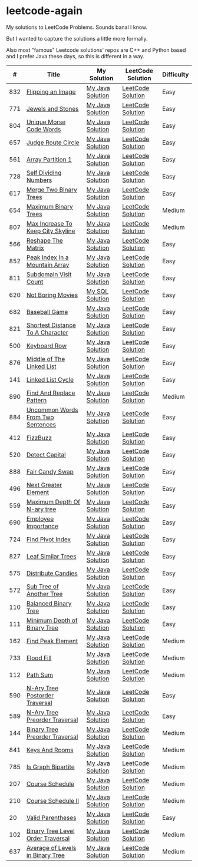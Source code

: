 # leetcode-again

My solutions to LeetCode Problems. Sounds banal I know.

But I wanted to capture the solutions a little more formally.

Also most "famous" Leetcode solutions' repos are C++ and Python based and I prefer Java these days, so this is different in a way.

| # | Title | My Solution | LeetCode Solution | Difficulty |
|---| ----- | ----------- | ------------------ | ---------- |
|832|[Flipping an Image](https://leetcode.com/problems/flipping-an-image/description/)|[My Java Solution](https://github.com/sunnypatel165/leetcode-again/blob/master/solutions/FlippingAnImage.java)|[LeetCode Solution](https://leetcode.com/articles/flipping-an-image/)|Easy
|771|[Jewels and Stones](https://leetcode.com/problems/jewels-and-stones/description/)|[My Java Solution](https://github.com/sunnypatel165/leetcode-again/blob/master/solutions/JewelsAndStones.java)|[LeetCode Solution](https://leetcode.com/articles/jewels-and-stones/)|Easy
|804|[Unique Morse Code Words](https://leetcode.com/problems/unique-morse-code-words/description/)|[My Java Solution](https://github.com/sunnypatel165/leetcode-again/blob/master/solutions/UniqueMorseCodeWords.java)|[LeetCode Solution](https://leetcode.com/articles/unique-morse-code-words/)|Easy
|657|[Judge Route Circle](https://leetcode.com/problems/judge-route-circle/description/)|[My Java Solution](https://github.com/sunnypatel165/leetcode-again/blob/master/solutions/JudgeRouteCircle.java)|[LeetCode Solution](https://leetcode.com/articles/judge-route-circle/)|Easy
|561|[Array Partition 1](https://leetcode.com/problems/array-partition-i/description/)|[My Java Solution](https://github.com/sunnypatel165/leetcode-again/blob/master/solutions/ArrayPartition1.java)|[LeetCode Solution](https://leetcode.com/problems/array-partition-i/solution/)|Easy
|728|[Self Dividing Numbers](https://leetcode.com/problems/self-dividing-numbers/description/)|[My Java Solution](https://github.com/sunnypatel165/leetcode-again/blob/master/solutions/SelfDividingNumbers.java)|[LeetCode Solution](https://leetcode.com/problems/self-dividing-numbers/solution/)|Easy
|617|[Merge Two Binary Trees ](https://leetcode.com/problems/merge-two-binary-trees/description/)|[My Java Solution](https://github.com/sunnypatel165/leetcode-again/blob/master/solutions/MergeTwoBinaryTrees.java)|[LeetCode Solution](https://leetcode.com/problems/merge-two-binary-trees/solution/)|Easy
|654|[Maximum Binary Trees ](https://leetcode.com/problems/maximum-binary-tree/description/)|[My Java Solution](https://github.com/sunnypatel165/leetcode-again/blob/master/solutions/MaximumBinaryTree.java)|[LeetCode Solution](https://leetcode.com/problems/maximum-binary-tree/solution/)|Medium
|807|[Max Increase To Keep City Skyline ](https://leetcode.com/problems/max-increase-to-keep-city-skyline/description/)|[My Java Solution](https://github.com/sunnypatel165/leetcode-again/blob/master/solutions/MaxIncreaseToKeepCitySkyline.java)|[LeetCode Solution](https://leetcode.com/problems/max-increase-to-keep-city-skyline/solution/)|Medium
|566|[Reshape The Matrix ](https://leetcode.com/problems/reshape-the-matrix/description/)|[My Java Solution](https://github.com/sunnypatel165/leetcode-again/blob/master/solutions/ReshapeTheMatrix.java)|[LeetCode Solution](https://leetcode.com/problems/reshape-the-matrix/solution/)|Easy
|852|[Peak Index In a Mountain Array ](https://leetcode.com/problems/peak-index-in-a-mountain-array/description/)|[My Java Solution](https://github.com/sunnypatel165/leetcode-again/blob/master/solutions/peakIndexInMountainArray.java)|[LeetCode Solution](https://leetcode.com/problems/peak-index-in-a-mountain-array/solution/)|Easy
|811|[Subdomain Visit Count ](https://leetcode.com/problems/subdomain-visit-count/description/)|[My Java Solution](https://github.com/sunnypatel165/leetcode-again/blob/master/solutions/SubdomainVisitCount.java)|[LeetCode Solution](https://leetcode.com/problems/subdomain-visit-count/solution/)|Easy
|620|[Not Boring Movies](https://leetcode.com/problems/not-boring-movies/description/)|[My SQL Solution](https://github.com/sunnypatel165/leetcode-again/blob/master/solutions/NotBoringMovies.sql)|[LeetCode Solution](https://leetcode.com/problems/not-boring-movies/solution/)|Easy
|682|[Baseball Game](https://leetcode.com/problems/baseball-game/description/)|[My Java Solution](https://github.com/sunnypatel165/leetcode-again/blob/master/solutions/BaseballGame.java)|[LeetCode Solution](https://leetcode.com/problems/baseball-game/solution/)|Easy
|821|[Shortest Distance To A Character](https://leetcode.com/problems/shortest-distance-to-a-character/description/)|[My Java Solution](https://github.com/sunnypatel165/leetcode-again/blob/master/solutions/ShortestDistanceToACharacter.java)|[LeetCode Solution](https://leetcode.com/problems/shortest-distance-to-a-character/solution/)|Easy
|500|[Keyboard Row](https://leetcode.com/problems/keyboard-row/)|[My Java Solution](https://github.com/sunnypatel165/leetcode-again/blob/master/solutions/KeyboardRow.java)|[LeetCode Solution](https://leetcode.com/problems/keyboard-row/solution/)|Easy
|876|[Middle of The Linked List](https://leetcode.com/problems/middle-of-the-linked-list/description/)|[My Java Solution](https://github.com/sunnypatel165/leetcode-again/blob/master/solutions/MiddleOfTheLinkedList.java)|[LeetCode Solution](https://leetcode.com/problems/middle-of-the-linked-list/solution/)|Easy
|141|[Linked List Cycle](https://leetcode.com/problems/linked-list-cycle/description/)|[My Java Solution](https://github.com/sunnypatel165/leetcode-again/blob/master/solutions/LinkedListCycle.java)|[LeetCode Solution](https://leetcode.com/problems/linked-list-cycle/solution/)|Easy
|890|[Find And Replace Pattern](https://leetcode.com/problems/find-and-replace-pattern/description/)|[My Java Solution](https://github.com/sunnypatel165/leetcode-again/blob/master/solutions/FindAndReplacePattern.java)|[LeetCode Solution](https://leetcode.com/problems/find-and-replace-pattern/solution/)|Medium
|884|[Uncommon Words From Two Sentences](https://leetcode.com/problems/uncommon-words-from-two-sentences/description/)|[My Java Solution](https://github.com/sunnypatel165/leetcode-again/blob/master/solutions/UncommonWordsFromTwoSentences.java)|[LeetCode Solution](https://leetcode.com/problems/uncommon-words-from-two-sentences/solution/)|Easy
|412|[FizzBuzz](https://leetcode.com/problems/fizz-buzz/description/)|[My Java Solution](https://github.com/sunnypatel165/leetcode-again/blob/master/solutions/FizzBuzz.java)|[LeetCode Solution](https://leetcode.com/problems/fizz-buzz/solution/)|Easy
|520|[Detect Capital](https://leetcode.com/problems/detect-capital/description/)|[My Java Solution](https://github.com/sunnypatel165/leetcode-again/blob/master/solutions/DetectCapital.java)|[LeetCode Solution](https://leetcode.com/problems/detect-capital/solution/)|Easy
|888|[Fair Candy Swap](https://leetcode.com/problems/fair-candy-swap/description/)|[My Java Solution](https://github.com/sunnypatel165/leetcode-again/blob/master/solutions/FairCandySwap.java)|[LeetCode Solution](https://leetcode.com/problems/fair-candy-swap/solution/)|Easy
|496|[Next Greater Element](https://leetcode.com/problems/next-greater-element-i/description/)|[My Java Solution](https://github.com/sunnypatel165/leetcode-again/blob/master/solutions/NextGreaterElement1.java)|[LeetCode Solution](https://leetcode.com/problems/next-greater-element-i/solution/)|Easy
|559|[Maximum Depth Of N-ary tree](https://leetcode.com/problems/maximum-depth-of-n-ary-tree/description/)|[My Java Solution](https://github.com/sunnypatel165/leetcode-again/blob/master/solutions/MaximumDepthOfNAryTree.java)|[LeetCode Solution](https://leetcode.com/problems/maximum-depth-of-n-ary-tree/solution/)|Easy
|690|[Employee Importance](https://leetcode.com/problems/employee-importance/description/)|[My Java Solution](https://github.com/sunnypatel165/leetcode-again/blob/master/solutions/EmployeeImportance.java)|[LeetCode Solution](https://leetcode.com/problems/employee-importance/solution/)|Easy
|724|[Find Pivot Index](https://leetcode.com/problems/find-pivot-index/description/)|[My Java Solution](https://github.com/sunnypatel165/leetcode-again/blob/master/solutions/FindPivotIndex.java)|[LeetCode Solution](https://leetcode.com/problems/find-pivot-index/solution/)|Easy
|827|[Leaf Similar Trees](https://leetcode.com/problems/leaf-similar-trees/description/)|[My Java Solution](https://github.com/sunnypatel165/leetcode-again/blob/master/solutions/LeafSimilarTrees.java)|[LeetCode Solution](https://leetcode.com/problems/leaf-similar-trees/solution/)|Easy
|575|[Distribute Candies](https://leetcode.com/problems/distribute-candies/description/)|[My Java Solution](https://github.com/sunnypatel165/leetcode-again/blob/master/solutions/DistributeCandies.java)|[LeetCode Solution](https://leetcode.com/problems/distribute-candies/solution/)|Easy
|572|[Sub Tree of Another Tree](https://leetcode.com/problems/subtree-of-another-tree/description/)|[My Java Solution](https://github.com/sunnypatel165/leetcode-again/blob/master/solutions/SubtreeOfAnotherTree.java)|[LeetCode Solution](https://leetcode.com/problems/subtree-of-another-tree/solution/)|Easy
|110|[Balanced Binary Tree](https://leetcode.com/problems/balanced-binary-tree/description/)|[My Java Solution](https://github.com/sunnypatel165/leetcode-again/blob/master/solutions/BalancedBinaryTree.java)|[LeetCode Solution](https://leetcode.com/problems/balanced-binary-tree/solution/)|Easy
|111|[Minimum Depth of Binary Tree](https://leetcode.com/problems/minimum-depth-of-binary-tree/description/)|[My Java Solution](https://github.com/sunnypatel165/leetcode-again/blob/master/solutions/MinimumDepthOfABinaryTree.java)|[LeetCode Solution](https://leetcode.com/problems/minimum-depth-of-binary-tree/solution/)|Easy
|162|[Find Peak Element](https://leetcode.com/problems/find-peak-element/description/)|[My Java Solution](https://github.com/sunnypatel165/leetcode-again/blob/master/solutions/FindPeakElement.java)|[LeetCode Solution](https://leetcode.com/problems/find-peak-element/solution/)|Medium
|733|[Flood Fill](https://leetcode.com/problems/flood-fill/description/)|[My Java Solution](https://github.com/sunnypatel165/leetcode-again/blob/master/solutions/FloodFill.java)|[LeetCode Solution](https://leetcode.com/problems/flood-fill/solution/)|Medium
|112|[Path Sum](https://leetcode.com/problems/path-sum/description/)|[My Java Solution](https://github.com/sunnypatel165/leetcode-again/blob/master/solutions/PathSum.java)|[LeetCode Solution](https://leetcode.com/problems/path-sum/solution/)|Medium
|590|[N-Ary Tree Postorder Traversal](https://leetcode.com/problems/n-ary-tree-postorder-traversal/description/)|[My Java Solution](https://github.com/sunnypatel165/leetcode-again/blob/master/solutions/NAryTreePostOrderTraversal.java)|[LeetCode Solution](https://leetcode.com/problems/n-ary-tree-postorder-traversal/solution/)|Easy
|589|[N-Ary Tree Preorder Traversal](https://leetcode.com/problems/n-ary-tree-preorder-traversal/description/)|[My Java Solution](https://github.com/sunnypatel165/leetcode-again/blob/master/solutions/NAryTreePreOrderTraversal.java)|[LeetCode Solution](https://leetcode.com/problems/n-ary-tree-preorder-traversal/solution/)|Easy
|144|[Binary Tree Preorder Traversal](https://leetcode.com/problems/binary-tree-preorder-traversal/description/)|[My Java Solution](https://github.com/sunnypatel165/leetcode-again/blob/master/solutions/BinaryTreePreOrderTraversal.java)|[LeetCode Solution](https://leetcode.com/problems/binary-tree-preorder-traversal/solution/)|Medium
|841|[Keys And Rooms](https://leetcode.com/problems/keys-and-rooms/description/)|[My Java Solution](https://github.com/sunnypatel165/leetcode-again/blob/master/solutions/KeysAndRooms.java)|[LeetCode Solution](https://leetcode.com/problems/keys-and-rooms/solution/)|Medium
|785|[Is Graph Bipartite](https://leetcode.com/problems/is-graph-bipartite/description/)|[My Java Solution](https://github.com/sunnypatel165/leetcode-again/blob/master/solutions/IsGraphBipartite.java)|[LeetCode Solution](https://leetcode.com/problems/is-graph-bipartite/solution/)|Medium
|207|[Course Schedule](https://leetcode.com/problems/course-schedule/description/)|[My Java Solution](https://github.com/sunnypatel165/leetcode-again/blob/master/solutions/CourseSchedule.java)|[LeetCode Solution](https://leetcode.com/problems/course-schedule/solution/)|Medium
|210|[Course Schedule II](https://leetcode.com/problems/course-schedule-ii/description/)|[My Java Solution](https://github.com/sunnypatel165/leetcode-again/blob/master/solutions/CourseScheduleII.java)|[LeetCode Solution](https://leetcode.com/problems/course-schedule-ii/solution/)|Medium
|20|[Valid Parentheses](https://leetcode.com/problems/valid-parentheses/description/)|[My Java Solution](https://github.com/sunnypatel165/leetcode-again/blob/master/solutions/ValidParentheses.java)|[LeetCode Solution](https://leetcode.com/problems/valid-parentheses/solution/)|Easy
|102|[Binary Tree Level Order Traversal](https://leetcode.com/problems/binary-tree-level-order-traversal/description/)|[My Java Solution](https://github.com/sunnypatel165/leetcode-again/blob/master/solutions/BinaryTreeLevelOrderTraversal.java)|[LeetCode Solution](https://leetcode.com/problems/binary-tree-level-order-traversal/solution/)|Medium
|637|[Average of  Levels in Binary Tree](https://leetcode.com/problems/average-of-levels-in-binary-tree/description/)|[My Java Solution](https://github.com/sunnypatel165/leetcode-again/blob/master/solutions/AverageOfLevelsInBinaryTree.java)|[LeetCode Solution](https://leetcode.com/problems/average-of-levels-in-binary-tree/solution/)|Medium
